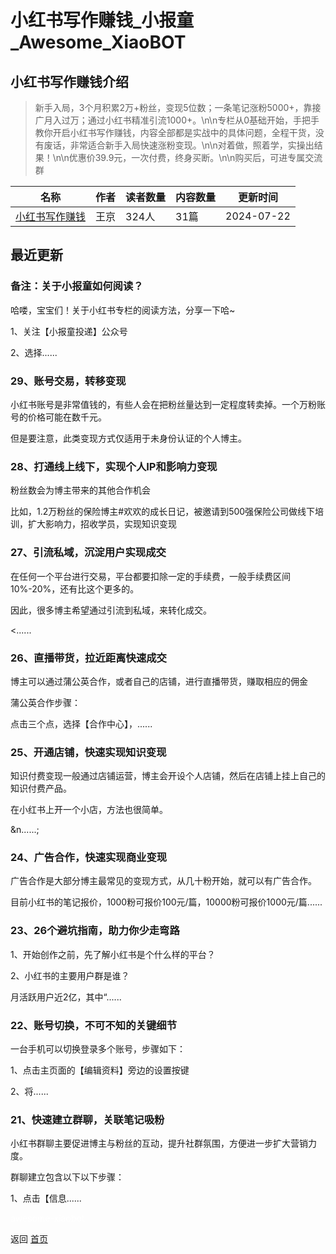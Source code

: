 # 小红书写作赚钱_小报童_Awesome_XiaoBOT

## 小红书写作赚钱介绍
> 新手入局，3个月积累2万+粉丝，变现5位数；一条笔记涨粉5000+，靠接广月入过万；通过小红书精准引流1000+。\n\n专栏从0基础开始，手把手教你开启小红书写作赚钱，内容全部都是实战中的具体问题，全程干货，没有废话，非常适合新手入局快速涨粉变现。\n\n对着做，照着学，实操出结果！\n\n优惠价39.9元，一次付费，终身买断。\n\n购买后，可进专属交流群  
  


|名称|作者|读者数量|内容数量|更新时间|
|---|---|---|---|---|
|[小红书写作赚钱](https://xiaobot.net/p/wj240701?refer=0b133df9-27dc-423b-8101-639049001c13)|王京|324人|31篇|2024-07-22|

## 最近更新
### 备注：关于小报童如何阅读？

哈喽，宝宝们！关于小红书专栏的阅读方法，分享一下哈~



1、关注【小报童投递】公众号





2、选择......

### 29、账号交易，转移变现

小红书账号是非常值钱的，有些人会在把粉丝量达到一定程度转卖掉。一个万粉账号的价格可能在数千元。



但是要注意，此类变现方式仅适用于未身份认证的个人博主。

### 28、打通线上线下，实现个人IP和影响力变现

粉丝数会为博主带来的其他合作机会



比如，1.2万粉丝的保险博主#欢欢的成长日记，被邀请到500强保险公司做线下培训，扩大影响力，招收学员，实现知识变现

### 27、引流私域，沉淀用户实现成交

在任何一个平台进行交易，平台都要扣除一定的手续费，一般手续费区间10%-20%，还有比这个更多的。



因此，很多博主希望通过引流到私域，来转化成交。

<......

### 26、直播带货，拉近距离快速成交

博主可以通过蒲公英合作，或者自己的店铺，进行直播带货，赚取相应的佣金



蒲公英合作步骤：



点击三个点，选择【合作中心】，......

### 25、开通店铺，快速实现知识变现

知识付费变现一般通过店铺运营，博主会开设个人店铺，然后在店铺上挂上自己的知识付费产品。



在小红书上开一个小店，方法也很简单。

&n......;

### 24、广告合作，快速实现商业变现

广告合作是大部分博主最常见的变现方式，从几十粉开始，就可以有广告合作。



目前小红书的笔记报价，1000粉可报价100元/篇，10000粉可报价1000元/篇......

### 23、26个避坑指南，助力你少走弯路

1、开始创作之前，先了解小红书是个什么样的平台？



2、小红书的主要用户群是谁？



月活跃用户近2亿，其中“......

### 22、账号切换，不可不知的关键细节

一台手机可以切换登录多个账号，步骤如下：



1、点击主页面的【编辑资料】旁边的设置按键





2、将......

### 21、快速建立群聊，关联笔记吸粉

小红书群聊主要促进博主与粉丝的互动，提升社群氛围，方便进一步扩大营销力度。



群聊建立包含以下以下步骤：



1、点击【信息......


<a href="https://github.com/Reno9527/awesome-xiaobot" style="color: white; text-decoration: none;">awesome-xiaobot</a>

返回 [首页](../README.md)
